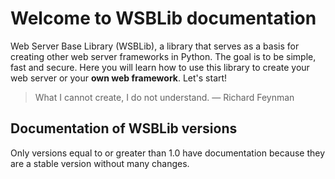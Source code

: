 # Welcome to WSBLib documentation

Web Server Base Library (WSBLib), a library that serves as a basis for creating other web server frameworks in Python. The goal is to be simple, fast and secure. Here you will learn how to use this library to create your web server or your **own web framework**. Let's start!

> What I cannot create, I do not understand. — Richard Feynman

## Documentation of WSBLib versions

Only versions equal to or greater than 1.0 have documentation because they are a stable version without many changes.